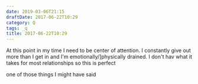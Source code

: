 ```yaml
---
date: 2019-03-06T21:15
draftDate: 2017-06-22T10:29
category: Q
tags: _q
title: 2017-06-22T10:29
---
```


At this point in my time I need to be center of attention. I constantly give out more than I get in and I'm emotionally/]physically drained. I don't hav what it takes for most relationships so this is perfect


one of those things I might have said
